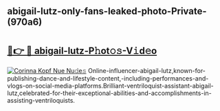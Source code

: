 ## abigail-lutz-only-fans​-leaked-photo​-Private-(970a6)


# <h2><a href="https://mediaupload.pro?title=abigail-lutz&ref=git">🔗👉 🔴 abigail-lutz-P𝚑ot𝚘𝚜-V𝚒d𝚎o</a></h2>

[![Corinna Kopf Nue Nu𝚍e𝚜](https://i.imgur.com/0qMVB7G.gif)](https://mediaupload.pro?title=abigail-lutz&ref=git)
Online-influencer-abigail-lutz,known-for-publishing-dance-and-lifestyle-content,-including-performances-and-vlogs-on-social-media-platforms.Brilliant-ventriloquist-assistant-abigail-lutz,celebrated-for-their-exceptional-abilities-and-accomplishments-in-assisting-ventriloquists.  